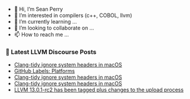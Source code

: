 - 👋 Hi, I’m Sean Perry
- 👀 I’m interested in compilers (c++, COBOL, llvm)
- 🌱 I’m currently learning ...
- 💞️ I’m looking to collaborate on ...
- 📫 How to reach me ...

<!---
s66perry/s66perry is a ✨ special ✨ repository because its `README.md` (this file) appears on your GitHub profile.
You can click the Preview link to take a look at your changes.
--->
### 📕 Latest LLVM Discourse Posts

<!-- DISCOURSE-LLVM:START -->
- [Clang-tidy ignore system headers in macOS](https://llvm.discourse.group/t/clang-tidy-ignore-system-headers-in-macos/5709/4)
- [GitHub Labels: Platforms](https://llvm.discourse.group/t/github-labels-platforms/5700/2)
- [Clang-tidy ignore system headers in macOS](https://llvm.discourse.group/t/clang-tidy-ignore-system-headers-in-macos/5709/3)
- [Clang-tidy ignore system headers in macOS](https://llvm.discourse.group/t/clang-tidy-ignore-system-headers-in-macos/5709/2)
- [LLVM 13.0.1-rc2 has been tagged plus changes to the upload process](https://llvm.discourse.group/t/llvm-13-0-1-rc2-has-been-tagged-plus-changes-to-the-upload-process/5551/13)
<!-- DISCOURSE-LLVM:END -->
